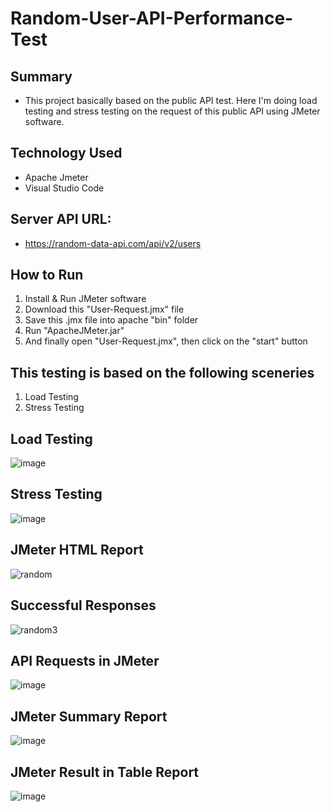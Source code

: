 # Random-User-API-Performance-Test

## Summary
- This project basically based on the public API test. Here I'm doing load testing and stress testing on the request of this public  API using JMeter software.

## Technology Used
- Apache Jmeter
- Visual Studio Code

## Server API URL: 
-  https://random-data-api.com/api/v2/users

## How to Run
1. Install & Run JMeter software
2. Download this "User-Request.jmx" file
3. Save this .jmx file into apache "bin" folder
4. Run "ApacheJMeter.jar"
5. And finally open "User-Request.jmx", then click on the "start" button

## This testing is based on the following sceneries
1. Load Testing
2. Stress Testing

## Load Testing
![image](https://github.com/PranabPaulJoy/Random-User-API-Performance-Test/assets/127541697/d0f8049c-ace1-446e-8de9-459ae80d5b28)

## Stress Testing
![image](https://github.com/PranabPaulJoy/Random-User-API-Performance-Test/assets/127541697/297664d3-1758-4216-be8f-8ba074a3d7ad)

## JMeter HTML Report
![random](https://github.com/PranabPaulJoy/Random-User-API-Performance-Test/assets/127541697/e7ef84c8-c1aa-4bcd-aaee-6205cf12671a)

## Successful Responses
![random3](https://github.com/PranabPaulJoy/Random-User-API-Performance-Test/assets/127541697/792c6d5b-3dad-4f03-930b-b230f95fdb48)

## API Requests in JMeter
![image](https://github.com/PranabPaulJoy/Random-User-API-Performance-Test/assets/127541697/ba4ef4a7-d824-40e9-ad5b-0ef1ac293d9c)

## JMeter Summary Report
![image](https://github.com/PranabPaulJoy/Random-User-API-Performance-Test/assets/127541697/4eebb1d7-0427-4a5c-96f5-e4ea039bbb72)

## JMeter Result in Table Report
![image](https://github.com/PranabPaulJoy/Random-User-API-Performance-Test/assets/127541697/5fcd1b46-cd61-4959-ac31-645987d8d773)

